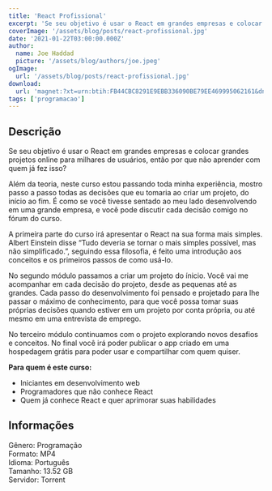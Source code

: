 ```yaml
---
title: 'React Profissional'
excerpt: 'Se seu objetivo é usar o React em grandes empresas e colocar grandes projetos online para milhares de usuários, então por que não aprender com quem já fez isso?  Além da teoria, neste curso estou passando toda minha experiência, mostro passo a passo todas as decisões que eu tomaria ao'
coverImage: '/assets/blog/posts/react-profissional.jpg'
date: '2021-01-22T03:00:00.000Z'
author:
  name: Joe Haddad
  picture: '/assets/blog/authors/joe.jpeg'
ogImage:
  url: '/assets/blog/posts/react-profissional.jpg'
download:
  url: 'magnet:?xt=urn:btih:FB44CBC8291E9EBB336090BE79EE469995062161&dn=React%20Profissional&tr=udp%3a%2f%2ftracker.openbittorrent.com%3a1337%2fannounce&tr=udp%3a%2f%2ftracker.opentrackr.org%3a1337%2fannounce'
tags: ['programacao']
---
```

<h2>Descrição</h2>
<p></p><p>Se seu objetivo é usar o React em grandes empresas e colocar grandes projetos online para milhares de usuários, então por que não aprender com quem já fez isso?</p><p>Além da teoria, neste curso estou passando toda minha experiência, mostro passo a passo todas as decisões que eu tomaria ao criar um projeto, do início ao fim. É como se você tivesse sentado ao meu lado desenvolvendo em uma grande empresa, e você pode discutir cada decisão comigo no fórum do curso.</p><p>A primeira parte do curso irá apresentar o React na sua forma mais simples. Albert Einstein disse “Tudo deveria se tornar o mais simples possível, mas não simplificado.”, seguindo essa filosofia, é feito uma introdução aos conceitos e os primeiros passos de como usá-lo.</p><p>No segundo módulo passamos a criar um projeto do ínicio. Você vai me acompanhar em cada decisão do projeto, desde as pequenas até as grandes. Cada passo do desenvolvimento foi pensado e projetado para lhe passar o máximo de conhecimento, para que você possa tomar suas próprias decisões quando estiver em um projeto por conta própria, ou até mesmo em uma entrevista de emprego.</p><p>No terceiro módulo continuamos com o projeto explorando novos desafios e conceitos. No final você irá poder publicar o app criado em uma hospedagem grátis para poder usar e compartilhar com quem quiser.</p><p><strong>Para quem é este curso:</strong></p><ul><li>Iniciantes em desenvolvimento web</li><li>Programadores que não conhece React</li><li>Quem já conhece React e quer aprimorar suas habilidades</li></ul><h2>Informações</h2><p>Gênero: Programação<br/>Formato: MP4<br/>Idioma: Português<br/>Tamanho: 13.52 GB<br/>Servidor: Torrent</p>